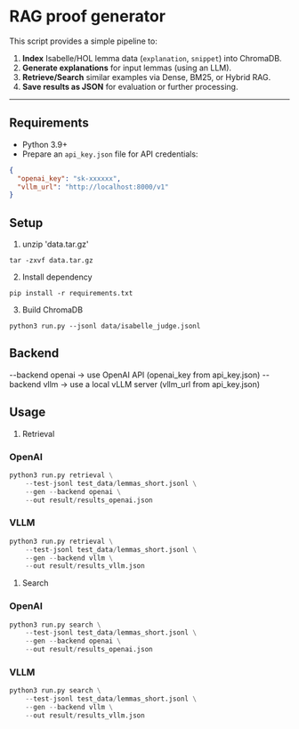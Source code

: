 # RAG proof generator

This script provides a simple pipeline to:
1. **Index** Isabelle/HOL lemma data (`explanation`, `snippet`) into ChromaDB.
2. **Generate explanations** for input lemmas (using an LLM).
3. **Retrieve/Search** similar examples via Dense, BM25, or Hybrid RAG.
4. **Save results as JSON** for evaluation or further processing.

---

## Requirements
- Python 3.9+
- Prepare an `api_key.json` file for API credentials:

```json
{
  "openai_key": "sk-xxxxxx",
  "vllm_url": "http://localhost:8000/v1"
}
```

## Setup
1. unzip 'data.tar.gz'
```
tar -zxvf data.tar.gz
```

2. Install dependency
```
pip install -r requirements.txt
```

3. Build ChromaDB
```
python3 run.py --jsonl data/isabelle_judge.jsonl
```

## Backend

--backend openai → use OpenAI API (openai_key from api_key.json)
--backend vllm → use a local vLLM server (vllm_url from api_key.json)

## Usage

1. Retrieval

### OpenAI
```python
python3 run.py retrieval \
    --test-jsonl test_data/lemmas_short.jsonl \
    --gen --backend openai \
    --out result/results_openai.json
```

### VLLM
```python
python3 run.py retrieval \
    --test-jsonl test_data/lemmas_short.jsonl \
    --gen --backend vllm \
    --out result/results_vllm.json
```

1. Search

### OpenAI
```python
python3 run.py search \
    --test-jsonl test_data/lemmas_short.jsonl \
    --gen --backend openai \
    --out result/results_openai.json
```

### VLLM
```python
python3 run.py search \
    --test-jsonl test_data/lemmas_short.jsonl \
    --gen --backend vllm \
    --out result/results_vllm.json
```